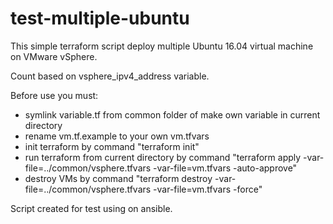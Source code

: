# test-multiple-ubuntu

This simple terraform script deploy multiple Ubuntu 16.04 virtual machine on VMware vSphere.

Count based on vsphere_ipv4_address variable.

Before use you must: 
 * symlink variable.tf from common folder of make own variable in current directory
 * rename vm.tf.example to your own vm.tfvars
 * init terraform by command "terraform init"
 * run terraform from current directory by command "terraform apply -var-file=../common/vsphere.tfvars -var-file=vm.tfvars -auto-approve"
 * destroy VMs by command "terraform destroy -var-file=../common/vsphere.tfvars -var-file=vm.tfvars -force"

Script created for test using on ansible.
